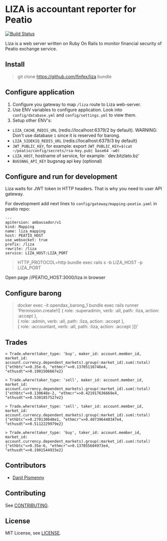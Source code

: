 # LIZA is accountant reporter for Peatio

[![Build Status](https://travis-ci.org/finfex/liza.svg?branch=master)](https://travis-ci.org/finfex/liza)

Liza is a web server written on Ruby On Rails to monitor financial security of Peatio exchange service.

## Install

> git clone https://github.com/finfex/liza
> bundle

## Configure application

1. Configure you gateway to map `/liza` route to Liza web-server.
2. Use ENV variables to configure application. Look into `config/database.yml` and `config/settings.yml` to view them.
3. Setup other ENV's:

  * `LIZA_CACHE_REDIS_URL` (redis://localhost:6379/2 by default). WARNING: Don't use database
    `1` since it is reserved for barong.
  * `LIZA_SIDEKIQ_REDIS_URL` (redis://localhost:6379/3 by default)
  * `JWT_PUBLIC_KEY`, for example: export `JWT_PUBLIC_KEY=$(cat ~/peatio/config/secrets/rsa-key.pub| base64 -w0) `
  * `LIZA_HOST`, hostname of service, for example: `dev.bitzlato.bz'
  * `BUGSNAG_API_KEY` bugsnag api key (optional)

## Configure and run for development

Liza waits for JWT token in HTTP headers. That is why you need to user API
gateway.

For development add next linex to `config/gateway/mapping-peatio.yaml` in
peatio repo:

```
---
apiVersion: ambassador/v1
kind: Mapping
name: liza_mapping
host: PEATIO_HOST
use_websocket: true
prefix: /liza
rewrite: /liza
service: LIZA_HOST:LIZA_PORT
```

> HTTP_PROTOCOL=http bundle exec rails s -b LIZA_HOST -p LIZA_PORT

Open page //PEATIO_HOST:3000/liza in browser

## Configure barong

> docker exec -it opendax_barong_1 bundle exec rails runner \
  'Permission.create!([ { role: :superadmin, verb: :all, path: :liza, action: :accept }, \
  { role: :admin, verb: :all, path: :liza, action: :accept }, \
  { role: :accountant, verb: :all, path: :liza, action: :accept }])'

## Trades

```
> Trade.where(taker_type: 'buy', maker_id: account.member_id, market_id: account.currency.dependent_markets).group(:market_id).sum(:total)
{"ethbtc"=>0.35e-6, "ethmcr"=>0.13705116746e4, "ethusdt"=>0.1901506667e2}

> Trade.where(taker_type: 'sell', maker_id: account.member_id, market_id: account.currency.dependent_markets).group(:market_id).sum(:total)
{"ethbtc"=>0.130648e-2, "ethmcr"=>0.421917636669e4, "ethusdt"=>0.5301857527e2}

> Trade.where(taker_type: 'sell', taker_id: account.member_id, market_id: account.currency.dependent_markets).group(:market_id).sum(:total)
{"ethbtc"=>0.270130648e1, "ethmcr"=>0.407396440347e4, "ethusdt"=>0.5112229979e2}

> Trade.where(taker_type: 'buy', taker_id: account.member_id, market_id: account.currency.dependent_markets).group(:market_id).sum(:total)
{"ethbtc"=>0.35e-6, "ethmcr"=>0.137055684973e4, "ethusdt"=>0.1901544933e2}

```

## Contributors

* [Danil Pismenny](https://github.com/dapi)

## Contributing

See [CONTRIBUTING](CONTRIBUTING.md).

## License

MIT License, see [LICENSE](LICENSE).
